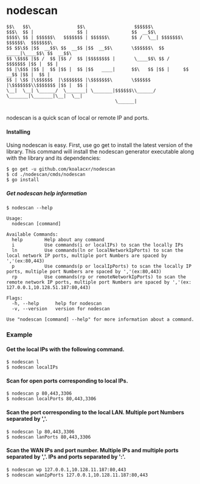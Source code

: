 # nodescan

```text
$$\   $$\                 $$\                  $$$$$$\                               
$$$\  $$ |                $$ |                $$  __$$\                              
$$$$\ $$ | $$$$$$\   $$$$$$$ | $$$$$$\        $$ /  \__| $$$$$$$\ $$$$$$\  $$$$$$$\  
$$ $$\$$ |$$  __$$\ $$  __$$ |$$  __$$\       \$$$$$$\  $$  _____|\____$$\ $$  __$$\ 
$$ \$$$$ |$$ /  $$ |$$ /  $$ |$$$$$$$$ |       \____$$\ $$ /      $$$$$$$ |$$ |  $$ |
$$ |\$$$ |$$ |  $$ |$$ |  $$ |$$   ____|      $$\   $$ |$$ |     $$  __$$ |$$ |  $$ |
$$ | \$$ |\$$$$$$  |\$$$$$$$ |\$$$$$$$\       \$$$$$$  |\$$$$$$$\\$$$$$$$ |$$ |  $$ |
\__|  \__| \______/  \_______| \_______|$$$$$$\\______/  \_______|\_______|\__|  \__|
                                        \______|                                     
                                                                                     

```

nodescan is a quick scan of local or remote IP and ports.

#### Installing
Using nodescan is easy. 
First, use go get to install the latest version of the library. 
This command will install the nodescan generator executable along with the library and its dependencies:
```commandline
$ go get -u github.com/koalacxr/nodescan
$ cd ./nodescan/cmds/nodescan
$ go install
```

##### Get nodescan help information
```commandline
$ nodescan --help

Usage:
  nodescan [command]

Available Commands:
  help        Help about any command
  i           Use commands(i or localIPs) to scan the locally IPs 
  ln          Use commands(ln or localNetworkIpPorts) to scan the local network IP ports, multiple port Numbers are spaced by ','(ex:80,443) 
  p           Use commands(p or localIpPorts) to scan the locally IP ports, multiple port Numbers are spaced by ','(ex:80,443) 
  rp          Use commands(rp or remoteNetworkIpPorts) to scan the remote network IP ports, multiple port Numbers are spaced by ','(ex: 127.0.0.1,10.128.51.187:80,443) 

Flags:
  -h, --help      help for nodescan
  -v, --version   version for nodescan

Use "nodescan [command] --help" for more information about a command.
```

### Example
#### Get the local IPs with the following command.
```commandline
$ nodescan l
$ nodescan localIPs
```

#### Scan for open ports corresponding to local IPs.
```commandline
$ nodescan p 80,443,3306
$ nodescan localPorts 80,443,3306
```

#### Scan the port corresponding to the local LAN. Multiple port Numbers separated by ','.
```commandline
$ nodescan lp 80,443,3306
$ nodescan lanPorts 80,443,3306
```

#### Scan the WAN IPs and port number. Multiple IPs and multiple ports separated by ','. IPs and ports separated by ':'.
```commandline
$ nodescan wp 127.0.0.1,10.128.11.187:80,443
$ nodescan wanIpPorts 127.0.0.1,10.128.11.187:80,443
```